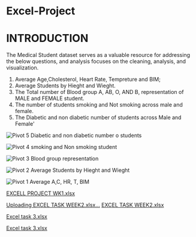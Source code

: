 # Excel-Project
# INTRODUCTION

The Medical Student dataset serves as a valuable resource for addressing the below questions, and analysis focuses on the cleaning, analysis, and visualization.

1. Average Age,Cholesterol, Heart Rate, Tempreture and BIM;
2. Average Students by Hieght and Wieght.
3. The Total number of Blood group A, AB, O, AND B, representation of MALE and FEMALE student.
4. The number of students smoking and Not smoking across male and female.
5. The Diabetic and non diabetic number of students across Male and Female'


![Pivot 5 Diabetic and non diabetic number o students](https://github.com/Tonyigba/Excel-Project/assets/143624967/eb59d749-b352-4ebb-89ba-76b9305cdcb6)

![Pivot 4 smoking and Non smoking student](https://github.com/Tonyigba/Excel-Project/assets/143624967/2f3a42e5-138f-4e0a-8b70-0340db5cb404)

![Pivot 3 Blood group representation](https://github.com/Tonyigba/Excel-Project/assets/143624967/902dd104-160a-45f4-a265-44273bae7485)

![Pivot 2 Average Students by Hieght and Wieght](https://github.com/Tonyigba/Excel-Project/assets/143624967/e4c4f81a-a914-44a6-a735-f2d18c7ca91c)

![Pivot 1 Average A,C, HR, T, BIM](https://github.com/Tonyigba/Excel-Project/assets/143624967/b9ead1a1-2107-4e6e-a2a3-f5ccf87068c1)


[EXCELL PROJECT WK1.xlsx](https://github.com/Tonyigba/Excel-Project/files/12577535/EXCELL.PROJECT.WK1.xlsx)


[Uploading EXCEL TASK WEEK2.xlsx…]()
[EXCEL TASK WEEK2.xlsx](https://github.com/Tonyigba/Excel-Project/files/12577567/EXCEL.TASK.WEEK2.xlsx)


[Excel task 3.xlsx](https://github.com/Tonyigba/Excel-Project/files/12577542/Excel.task.3.xlsx)

[Excel task 3.xlsx](https://github.com/Tonyigba/Excel-Project/files/12577541/Excel.task.3.xlsx)
